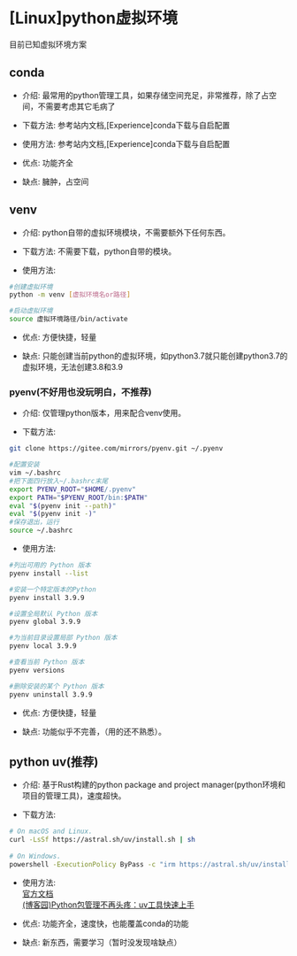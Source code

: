 # [Linux]python虚拟环境

目前已知虚拟环境方案

## conda
- 介绍: 最常用的python管理工具，如果存储空间充足，非常推荐，除了占空间，不需要考虑其它毛病了

- 下载方法: 参考站内文档,[Experience]conda下载与自启配置

- 使用方法: 参考站内文档,[Experience]conda下载与自启配置

- 优点: 功能齐全

- 缺点: 臃肿，占空间

## venv
- 介绍: python自带的虚拟环境模块，不需要额外下任何东西。

- 下载方法: 不需要下载，python自带的模块。

- 使用方法: 
```Bash
#创建虚拟环境
python -m venv [虚拟环境名or路径] 

#启动虚拟环境
source 虚拟环境路径/bin/activate
```
- 优点: 方便快捷，轻量

- 缺点: 只能创建当前python的虚拟环境，如python3.7就只能创建python3.7的虚拟环境，无法创建3.8和3.9

### pyenv(不好用也没玩明白，不推荐)
- 介绍: 仅管理python版本，用来配合venv使用。

- 下载方法: 
```Bash
git clone https://gitee.com/mirrors/pyenv.git ~/.pyenv

#配置安装
vim ~/.bashrc
#把下面四行放入~/.bashrc末尾
export PYENV_ROOT="$HOME/.pyenv"
export PATH="$PYENV_ROOT/bin:$PATH"
eval "$(pyenv init --path)"
eval "$(pyenv init -)"
#保存退出，运行
source ~/.bashrc
```

- 使用方法: 
```Bash
#列出可用的 Python 版本
pyenv install --list

#安装一个特定版本的Python
pyenv install 3.9.9

#设置全局默认 Python 版本
pyenv global 3.9.9

#为当前目录设置局部 Python 版本
pyenv local 3.9.9

#查看当前 Python 版本
pyenv versions

#删除安装的某个 Python 版本
pyenv uninstall 3.9.9
```

- 优点: 方便快捷，轻量

- 缺点: 功能似乎不完善，（用的还不熟悉）。

## python uv(推荐)
- 介绍: 基于Rust构建的python package and project manager(python环境和项目的管理工具)，速度超快。

- 下载方法: 
```Bash
# On macOS and Linux.
curl -LsSf https://astral.sh/uv/install.sh | sh
 
# On Windows.
powershell -ExecutionPolicy ByPass -c "irm https://astral.sh/uv/install.ps1 | iex"
```
- 使用方法:  
[官方文档](https://docs.astral.sh/uv/)  
[(博客园)Python包管理不再头疼：uv工具快速上手](https://www.cnblogs.com/wang_yb/p/18635441)
- 优点: 功能齐全，速度快，也能覆盖conda的功能

- 缺点: 新东西，需要学习（暂时没发现啥缺点）
